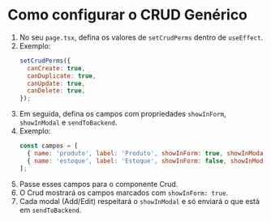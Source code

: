 # Como configurar o CRUD Genérico

1. No seu `page.tsx`, defina os valores de `setCrudPerms` dentro de `useEffect`.
2. Exemplo:
    ```javascript
    setCrudPerms({
      canCreate: true,
      canDuplicate: true,
      canUpdate: true,
      canDelete: true,
    });
3. Em seguida, defina os campos com propriedades `showInForm`, `showInModal` e `sendToBackend`.
4. Exemplo:
    ```javascript
    const campos = [
      { name: 'produto', label: 'Produto', showInForm: true, showInModal: true, sendToBackend: true },
      { name: 'estoque', label: 'Estoque', showInForm: false, showInModal: true, sendToBackend: true },
    ];
5. Passe esses campos para o componente Crud.
6. O Crud mostrará os campos marcados com `showInForm: true`.
7. Cada modal (Add/Edit) respeitará o `showInModal` e só enviará o que está em `sendToBackend`.